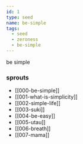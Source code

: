 ```yaml
---
id: 1
type: seed
name: be-simple
tags:
  - seed
  - zeroness
  - be-simple
---
```

be simple

### sprouts
- [[000-be-simple]]
- [[001-what-is-simplicity]]
- [[002-simple-life]]
- [[003-suki]]
- [[004-be-easy]]
- [[005-utau]]
- [[006-breath]]
- [[007-mama]]
